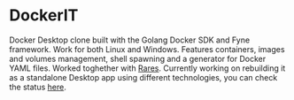 # DockerIT
Docker Desktop clone built with the Golang Docker SDK and Fyne framework. 
Work for both Linux and Windows.
Features containers, images and volumes management, shell spawning and a generator for Docker YAML files.
Worked toghether with [Rares](https://github.com/24online24).
Currently working on rebuilding it as a standalone Desktop app using different technologies, you can check the status [here](https://github.com/CatalinIuga/DockerIT).
